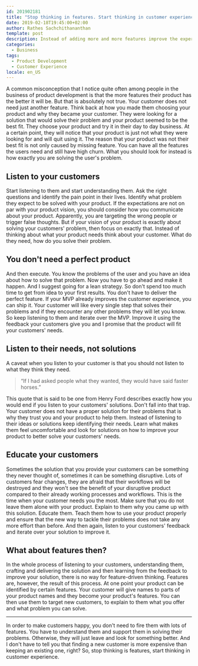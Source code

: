 ```yaml
---
id: 201902181
title: "Stop thinking in features. Start thinking in customer experience."
date: 2019-02-18T19:45:00+02:00
author: Rathes Sachchithananthan
template: post
description: Instead of adding more and more features improve the experience the user makes with your product. It will have a bigger impact on your churn.
categories:
  - Business
tags:
  - Product Development
  - Customer Experience
locale: en_US
---
```


A common misconception that I notice quite often among people in the business of product development is that the more features their product has the better it will be. But that is absolutely not true.
Your customer does not need just another feature. Think back at how you made them choosing your product and why they became your customer. They were looking for a solution that would solve their problem and your product seemed to be the best fit. They choose your product and try it in their day to day business. At a certain point, they will notice that your product is just not what they were looking for and will quit using it.
The reason that your product was not their best fit is not only caused by missing feature. You can have all the features the users need and still have high churn. What you should look for instead is how exactly you are solving the user's problem.

## Listen to your customers

Start listening to them and start understanding them. Ask the right questions and identify the pain point in their lives. Identify what problem they expect to be solved with your product.
If the expectations are not on par with your product vision, you should consider how you communicate about your product. Apparently, you are targeting the wrong people or trigger false thoughts.
But if your vision of your product is exactly about solving your customers' problem, then focus on exactly that. Instead of thinking about what your product needs think about your customer. What do they need, how do you solve their problem.

## You don't need a perfect product

And then execute. You know the problems of the user and you have an idea about how to solve that problem. Now you have to go ahead and make it happen.
And I suggest going for a lean strategy. So don't spend too much time to get from idea to your first results. You don't have to deliver the perfect feature. If your MVP already improves the customer experience, you can ship it. Your customer will like every single step that solves their problems and if they encounter any other problems they will let you know. So keep listening to them and iterate over the MVP. Improve it using the feedback your customers give you and I promise that the product will fit your customers' needs.

## Listen to their needs, not solutions

A caveat when you listen to your customer is that you should not listen to what they think they need.

> “If I had asked people what they wanted, they would have said faster horses.”  

This quote that is said to be one from Henry Ford describes exactly how you would end if you listen to your customers' solutions. Don't fall into that trap. Your customer does not have a proper solution for their problems that is why they trust you and your product to help them. 
Instead of listening to their ideas or solutions keep identifying their needs. Learn what makes them feel uncomfortable and look for solutions on how to improve your product to better solve your customers' needs.

## Educate your customers

Sometimes the solution that you provide your customers can be something they never thought of, sometimes it can be something disruptive. Lots of customers fear changes, they are afraid that their workflows will be destroyed and they won't see the benefit of your disruptive product compared to their already working processes and workflows.
This is the time when your customer needs you the most. Make sure that you do not leave them alone with your product. Explain to them why you came up with this solution. Educate them. Teach them how to use your product properly and ensure that the new way to tackle their problems does not take any more effort than before.
And then again, listen to your customers' feedback and iterate over your solution to improve it.

## What about features then?

In the whole process of listening to your customers, understanding them, crafting and delivering the solution and then learning from the feedback to improve your solution, there is no way for feature-driven thinking.
Features are, however, the result of this process. At one point your product can be identified by certain features. Your customer will give names to parts of your product names and they become your product's features. You can then use them to target new customers, to explain to them what you offer and what problem you can solve.

---

In order to make customers happy, you don't need to fire them with lots of features. You have to understand them and support them in solving their problems. Otherwise, they will just leave and look for something better. And I don't have to tell you that finding a new customer is more expensive than keeping an existing one, right?
So, stop thinking is features, start thinking in customer experience.

